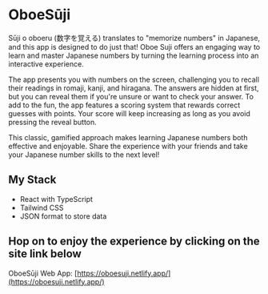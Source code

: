 # OboeSūji

Sūji o oboeru (数字を覚える) translates to "memorize numbers" in Japanese, and this app is designed to do just that! Oboe Suji offers an engaging way to learn and master Japanese numbers by turning the learning process into an interactive experience.

The app presents you with numbers on the screen, challenging you to recall their readings in romaji, kanji, and hiragana. The answers are hidden at first, but you can reveal them if you're unsure or want to check your answer. To add to the fun, the app features a scoring system that rewards correct guesses with points. Your score will keep increasing as long as you avoid pressing the reveal button.

This classic, gamified approach makes learning Japanese numbers both effective and enjoyable. Share the experience with your friends and take your Japanese number skills to the next level!

## My Stack

-   React with TypeScript
-   Tailwind CSS
-   JSON format to store data

## Hop on to enjoy the experience by clicking on the site link below

OboeSūji Web App: [https://oboesuji.netlify.app/](https://oboesuji.netlify.app/)
